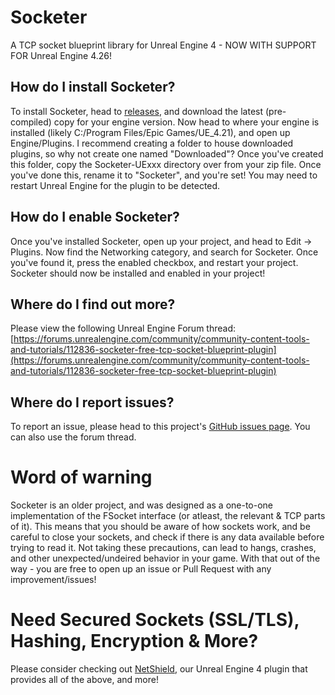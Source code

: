 # Socketer
A TCP socket blueprint library for Unreal Engine 4 - NOW WITH SUPPORT FOR Unreal Engine 4.26!

## How do I install Socketer?
To install Socketer, head to [releases](https://github.com/How2Compute/Socketer/releases), and download the latest (pre-compiled) copy for your engine version. Now head to where your engine is installed (likely C:/Program Files/Epic Games/UE_4.21), and open up Engine/Plugins. I recommend creating a folder to house downloaded plugins, so why not create one named "Downloaded"? Once you've created this folder, copy the Socketer-UExxx directory over from your zip file. Once you've done this, rename it to "Socketer", and you're set! You may need to restart Unreal Engine for the plugin to be detected.

## How do I enable Socketer?
Once you've installed Socketer, open up your project, and head to Edit -> Plugins. Now find the Networking category, and search for Socketer. Once you've found it, press the enabled checkbox, and restart your project. Socketer should now be installed and enabled in your project!

## Where do I find out more?
Please view the following Unreal Engine Forum thread: [https://forums.unrealengine.com/community/community-content-tools-and-tutorials/112836-socketer-free-tcp-socket-blueprint-plugin](https://forums.unrealengine.com/community/community-content-tools-and-tutorials/112836-socketer-free-tcp-socket-blueprint-plugin)

## Where do I report issues?
To report an issue, please head to this project's [GitHub issues page](https://github.com/How2Compute/Socketer/issues). You can also use the forum thread.

# Word of warning
Socketer is an older project, and was designed as a one-to-one implementation of the FSocket interface (or atleast, the relevant & TCP parts of it). This means that you should be aware of how sockets work, and be careful to close your sockets, and check if there is any data available before trying to read it. Not taking these precautions, can lead to hangs, crashes, and other unexpected/undeired behavior in your game. With that out of the way - you are free to open up an issue or Pull Request with any improvement/issues!

# Need Secured Sockets (SSL/TLS), Hashing, Encryption & More?
Please consider checking out [NetShield](https://www.unrealengine.com/marketplace/netshield), our Unreal Engine 4 plugin that provides all of the above, and more!
